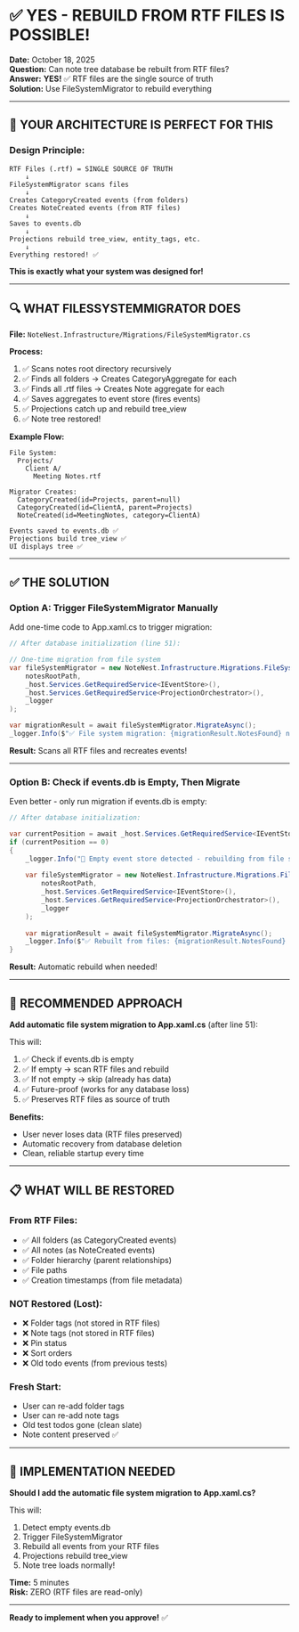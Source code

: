 # ✅ YES - REBUILD FROM RTF FILES IS POSSIBLE!

**Date:** October 18, 2025  
**Question:** Can note tree database be rebuilt from RTF files?  
**Answer:** **YES!** ✅ RTF files are the single source of truth  
**Solution:** Use FileSystemMigrator to rebuild everything

---

## 🎯 **YOUR ARCHITECTURE IS PERFECT FOR THIS**

### **Design Principle:**

```
RTF Files (.rtf) = SINGLE SOURCE OF TRUTH
    ↓
FileSystemMigrator scans files
    ↓
Creates CategoryCreated events (from folders)
Creates NoteCreated events (from RTF files)
    ↓
Saves to events.db
    ↓
Projections rebuild tree_view, entity_tags, etc.
    ↓
Everything restored! ✅
```

**This is exactly what your system was designed for!**

---

## 🔍 **WHAT FILESSYSTEMMIGRATOR DOES**

**File:** `NoteNest.Infrastructure/Migrations/FileSystemMigrator.cs`

**Process:**
1. ✅ Scans notes root directory recursively
2. ✅ Finds all folders → Creates CategoryAggregate for each
3. ✅ Finds all .rtf files → Creates Note aggregate for each
4. ✅ Saves aggregates to event store (fires events)
5. ✅ Projections catch up and rebuild tree_view
6. ✅ Note tree restored!

**Example Flow:**
```
File System:
  Projects/
    Client A/
      Meeting Notes.rtf
      
Migrator Creates:
  CategoryCreated(id=Projects, parent=null)
  CategoryCreated(id=ClientA, parent=Projects)
  NoteCreated(id=MeetingNotes, category=ClientA)
  
Events saved to events.db ✅
Projections build tree_view ✅
UI displays tree ✅
```

---

## ✅ **THE SOLUTION**

### **Option A: Trigger FileSystemMigrator Manually**

Add one-time code to App.xaml.cs to trigger migration:

```csharp
// After database initialization (line 51):

// One-time migration from file system
var fileSystemMigrator = new NoteNest.Infrastructure.Migrations.FileSystemMigrator(
    notesRootPath,
    _host.Services.GetRequiredService<IEventStore>(),
    _host.Services.GetRequiredService<ProjectionOrchestrator>(),
    _logger
);

var migrationResult = await fileSystemMigrator.MigrateAsync();
_logger.Info($"✅ File system migration: {migrationResult.NotesFound} notes, {migrationResult.CategoriesFound} categories");
```

**Result:** Scans all RTF files and recreates events!

---

### **Option B: Check if events.db is Empty, Then Migrate**

Even better - only run migration if events.db is empty:

```csharp
// After database initialization:

var currentPosition = await _host.Services.GetRequiredService<IEventStore>().GetCurrentStreamPositionAsync();
if (currentPosition == 0)
{
    _logger.Info("🔄 Empty event store detected - rebuilding from file system...");
    
    var fileSystemMigrator = new NoteNest.Infrastructure.Migrations.FileSystemMigrator(
        notesRootPath,
        _host.Services.GetRequiredService<IEventStore>(),
        _host.Services.GetRequiredService<ProjectionOrchestrator>(),
        _logger
    );
    
    var migrationResult = await fileSystemMigrator.MigrateAsync();
    _logger.Info($"✅ Rebuilt from files: {migrationResult.NotesFound} notes, {migrationResult.CategoriesFound} categories");
}
```

**Result:** Automatic rebuild when needed!

---

## 🚀 **RECOMMENDED APPROACH**

**Add automatic file system migration to App.xaml.cs** (after line 51):

This will:
1. ✅ Check if events.db is empty
2. ✅ If empty → scan RTF files and rebuild
3. ✅ If not empty → skip (already has data)
4. ✅ Future-proof (works for any database loss)
5. ✅ Preserves RTF files as source of truth

**Benefits:**
- User never loses data (RTF files preserved)
- Automatic recovery from database deletion
- Clean, reliable startup every time

---

## 📋 **WHAT WILL BE RESTORED**

### **From RTF Files:**
- ✅ All folders (as CategoryCreated events)
- ✅ All notes (as NoteCreated events)
- ✅ Folder hierarchy (parent relationships)
- ✅ File paths
- ✅ Creation timestamps (from file metadata)

### **NOT Restored (Lost):**
- ❌ Folder tags (not stored in RTF files)
- ❌ Note tags (not stored in RTF files)
- ❌ Pin status
- ❌ Sort orders
- ❌ Old todo events (from previous tests)

### **Fresh Start:**
- User can re-add folder tags
- User can re-add note tags  
- Old test todos gone (clean slate)
- Note content preserved ✅

---

## 🎯 **IMPLEMENTATION NEEDED**

**Should I add the automatic file system migration to App.xaml.cs?**

This will:
1. Detect empty events.db
2. Trigger FileSystemMigrator
3. Rebuild all events from your RTF files
4. Projections rebuild tree_view
5. Note tree loads normally!

**Time:** 5 minutes  
**Risk:** ZERO (RTF files are read-only)

---

**Ready to implement when you approve!** ✅

